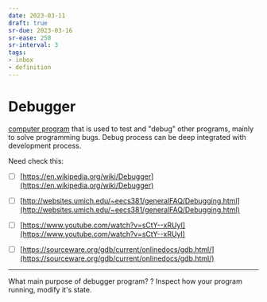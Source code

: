 ```yaml
---
date: 2023-03-11
draft: true
sr-due: 2023-03-16
sr-ease: 250
sr-interval: 3
tags:
- inbox
- definition
---
```


# Debugger

[computer program](./computer%20program.md) that is used to test and "debug" other
programs, mainly to solve programming bugs. Debug process can be deep integrated
with development process.

Need check this:


- [ ] [https://en.wikipedia.org/wiki/Debugger](https://en.wikipedia.org/wiki/Debugger)
- [ ] [http://websites.umich.edu/~eecs381/generalFAQ/Debugging.html](http://websites.umich.edu/~eecs381/generalFAQ/Debugging.html)
- [ ] [https://www.youtube.com/watch?v=sCtY--xRUyI](https://www.youtube.com/watch?v=sCtY--xRUyI)
- [ ] [https://sourceware.org/gdb/current/onlinedocs/gdb.html/](https://sourceware.org/gdb/current/onlinedocs/gdb.html/)


---

What main purpose of debugger program? ? Inspect how your program running,
modify it's state.